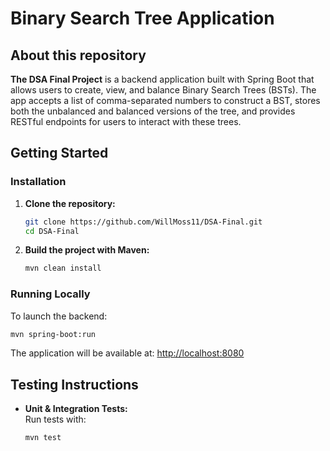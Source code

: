 # Binary Search Tree Application

## About this repository

**The DSA Final Project** is a backend application built with Spring Boot that allows users to create, view, and balance Binary Search Trees (BSTs). The app accepts a list of comma-separated numbers to construct a BST, stores both the unbalanced and balanced versions of the tree, and provides RESTful endpoints for users to interact with these trees.

## Getting Started

### Installation
1. **Clone the repository:**
   ```bash
   git clone https://github.com/WillMoss11/DSA-Final.git
   cd DSA-Final
   ```
2. **Build the project with Maven:**
   ```bash
   mvn clean install
   ```

### Running Locally
To launch the backend:
```bash
mvn spring-boot:run
```
The application will be available at: [http://localhost:8080](http://localhost:8080)

## Testing Instructions

- **Unit & Integration Tests:**  
  Run tests with:
  ```bash
  mvn test
  ```
